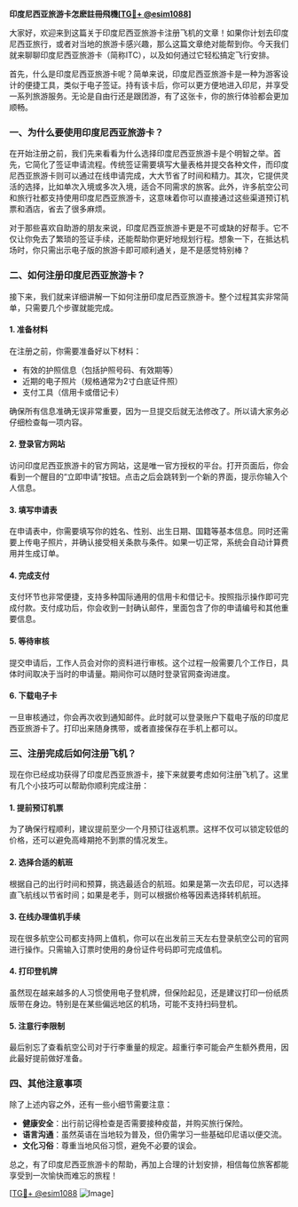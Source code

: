 **印度尼西亚旅游卡怎麽註冊飛機[[TG💪+ @esim1088](https://t.me/s/esim1088)]**

大家好，欢迎来到这篇关于印度尼西亚旅游卡注册飞机的文章！如果你计划去印度尼西亚旅行，或者对当地的旅游卡感兴趣，那么这篇文章绝对能帮到你。今天我们就来聊聊印度尼西亚旅游卡（简称ITC），以及如何通过它轻松搞定飞行安排。

首先，什么是印度尼西亚旅游卡呢？简单来说，印度尼西亚旅游卡是一种为游客设计的便捷工具，类似于电子签证。持有该卡后，你可以更方便地进入印尼，并享受一系列旅游服务。无论是自由行还是跟团游，有了这张卡，你的旅行体验都会更加顺畅。

### 一、为什么要使用印度尼西亚旅游卡？

在开始注册之前，我们先来看看为什么选择印度尼西亚旅游卡是个明智之举。首先，它简化了签证申请流程。传统签证需要填写大量表格并提交各种文件，而印度尼西亚旅游卡则可以通过在线申请完成，大大节省了时间和精力。其次，它提供灵活的选择，比如单次入境或多次入境，适合不同需求的旅客。此外，许多航空公司和旅行社都支持使用印度尼西亚旅游卡，这意味着你可以直接通过这些渠道预订机票和酒店，省去了很多麻烦。

对于那些喜欢自助游的朋友来说，印度尼西亚旅游卡更是不可或缺的好帮手。它不仅让你免去了繁琐的签证手续，还能帮助你更好地规划行程。想象一下，在抵达机场时，你只需出示电子版的旅游卡即可顺利通关，是不是感觉特别棒？

### 二、如何注册印度尼西亚旅游卡？

接下来，我们就来详细讲解一下如何注册印度尼西亚旅游卡。整个过程其实非常简单，只需要几个步骤就能完成。

#### 1. 准备材料

在注册之前，你需要准备好以下材料：
- 有效的护照信息（包括护照号码、有效期等）
- 近期的电子照片（规格通常为2寸白底证件照）
- 支付工具（信用卡或借记卡）

确保所有信息准确无误非常重要，因为一旦提交后就无法修改了。所以请大家务必仔细检查每一项内容。

#### 2. 登录官方网站

访问印度尼西亚旅游卡的官方网站，这是唯一官方授权的平台。打开页面后，你会看到一个醒目的“立即申请”按钮。点击之后会跳转到一个新的界面，提示你输入个人信息。

#### 3. 填写申请表

在申请表中，你需要填写你的姓名、性别、出生日期、国籍等基本信息。同时还需要上传电子照片，并确认接受相关条款与条件。如果一切正常，系统会自动计算费用并生成订单。

#### 4. 完成支付

支付环节也非常便捷，支持多种国际通用的信用卡和借记卡。按照指示操作即可完成付款。支付成功后，你会收到一封确认邮件，里面包含了你的申请编号和其他重要信息。

#### 5. 等待审核

提交申请后，工作人员会对你的资料进行审核。这个过程一般需要几个工作日，具体时间取决于当时的申请量。期间你可以随时登录官网查询进度。

#### 6. 下载电子卡

一旦审核通过，你会再次收到通知邮件。此时就可以登录账户下载电子版的印度尼西亚旅游卡了。打印出来随身携带，或者直接保存在手机上都可以。

### 三、注册完成后如何注册飞机？

现在你已经成功获得了印度尼西亚旅游卡，接下来就要考虑如何注册飞机了。这里有几个小技巧可以帮助你顺利完成注册：

#### 1. 提前预订机票

为了确保行程顺利，建议提前至少一个月预订往返机票。这样不仅可以锁定较低的价格，还可以避免高峰期抢不到票的情况发生。

#### 2. 选择合适的航班

根据自己的出行时间和预算，挑选最适合的航班。如果是第一次去印尼，可以选择直飞航线以节省时间；如果是老手，则可以根据价格等因素选择转机航班。

#### 3. 在线办理值机手续

现在很多航空公司都支持网上值机，你可以在出发前三天左右登录航空公司的官网进行操作。只需输入订票时使用的身份证件号码即可完成值机。

#### 4. 打印登机牌

虽然现在越来越多的人习惯使用电子登机牌，但保险起见，还是建议打印一份纸质版带在身边。特别是在某些偏远地区的机场，可能不支持扫码登机。

#### 5. 注意行李限制

最后别忘了查看航空公司对于行李重量的规定。超重行李可能会产生额外费用，因此最好提前做好准备。

### 四、其他注意事项

除了上述内容之外，还有一些小细节需要注意：
- **健康安全**：出行前记得检查是否需要接种疫苗，并购买旅行保险。
- **语言沟通**：虽然英语在当地较为普及，但仍需学习一些基础印尼语以便交流。
- **文化习俗**：尊重当地风俗习惯，避免不必要的误会。

总之，有了印度尼西亚旅游卡的帮助，再加上合理的计划安排，相信每位旅客都能享受到一次愉快而难忘的旅程！

[[TG💪+ @esim1088](https://t.me/s/esim1088) ![Image](https://i.postimg.cc/4NQfJmqS/Snipaste-2025-05-13-00-14-12.png)]